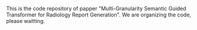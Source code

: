 This is the code repository of papper "Multi-Granularity Semantic Guided Transformer for Radiology Report Generation". We are organizing the code, please waitting.
